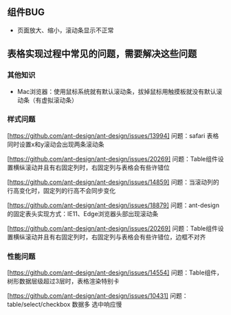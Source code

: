 ## 组件BUG

* 页面放大、缩小，滚动条显示不正常


## 表格实现过程中常见的问题，需要解决这些问题

### 其他知识
* Mac浏览器：使用鼠标系统就有默认滚动条，拔掉鼠标用触摸板就没有默认滚动条（有虚拟滚动条）

### 样式问题
[https://github.com/ant-design/ant-design/issues/13994]
问题：safari 表格同时设置x和y滚动会出现两条滚动条

[https://github.com/ant-design/ant-design/issues/20269]
问题：Table组件设置横纵滚动并且有右固定列时，右固定列与表格会有些许错位

[https://github.com/ant-design/ant-design/issues/14859]
问题：当滚动列的行高变化时，固定列的行高不会同步变化

[https://github.com/ant-design/ant-design/issues/18879]
问题：ant-design的固定表头实现方式：IE11、Edge浏览器头部出现滚动条

[https://github.com/ant-design/ant-design/issues/20269]
问题：Table组件设置横纵滚动并且有右固定列时，右固定列与表格会有些许错位，边框不对齐




### 性能问题
[https://github.com/ant-design/ant-design/issues/14554]
问题：Table组件，树形数据层级超过3层时，表格渲染特别卡

[https://github.com/ant-design/ant-design/issues/10431]
问题：table/select/checkbox 数据多 选中响应慢